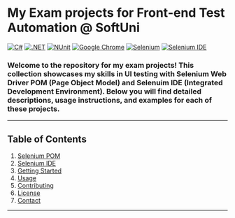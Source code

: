 # My Exam projects for Front-end Test Automation @ SoftUni
[![C#](https://img.shields.io/badge/Made%20with-C%23-239120.svg)](https://learn.microsoft.com/en-us/dotnet/csharp/)
[![.NET](https://img.shields.io/badge/.NET-5C2D91.svg)](https://dotnet.microsoft.com/)
[![NUnit](https://img.shields.io/badge/tested%20with-NUnit-22B2B0.svg)](https://nunit.org/)
[![Google Chrome](https://img.shields.io/badge/tested%20on-Google%20Chrome-4285F4.svg)](https://www.google.com/chrome/)
[![Selenium](https://img.shields.io/badge/tested%20with-Selenium-43B02A.svg)](https://www.selenium.dev/)
[![Selenium IDE](https://img.shields.io/badge/tested%20with-Selenium%20IDE-FF6C37.svg)](https://www.selenium.dev/selenium-ide/)

### Welcome to the repository for my exam projects! This collection showcases my skills in UI testing with Selenium Web Driver POM (Page Object Model) and Selenuim IDE (Integrated Development Environment). Below you will find detailed descriptions, usage instructions, and examples for each of these projects.
---

## Table of Contents
1. [Selenium POM](#selenium-pom)
2. [Selenium IDE](#selenium-ide)
3. [Getting Started](#getting-started)
4. [Usage](#usage)
5. [Contributing](#contributing)
6. [License](#license)
7. [Contact](#contact)

---
